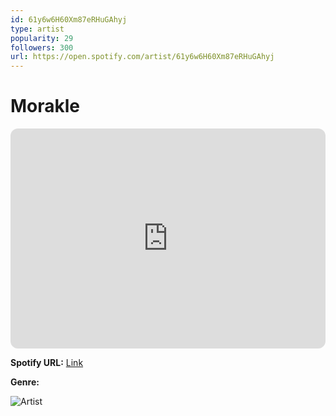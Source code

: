 ```yaml
---
id: 61y6w6H60Xm87eRHuGAhyj
type: artist
popularity: 29
followers: 300
url: https://open.spotify.com/artist/61y6w6H60Xm87eRHuGAhyj
---
```

# Morakle

<iframe style="border-radius:12px" src="https://open.spotify.com/embed/artist/61y6w6H60Xm87eRHuGAhyj" width="100%" height="352" frameBorder="0" allowfullscreen="" allow="autoplay; clipboard-write; encrypted-media; fullscreen; picture-in-picture" loading="lazy"></iframe>

**Spotify URL:** [Link](https://open.spotify.com/artist/61y6w6H60Xm87eRHuGAhyj)

**Genre:** 

![Artist](https://i.scdn.co/image/ab6761610000e5eb926eae5a1e0a8247065465e7)
